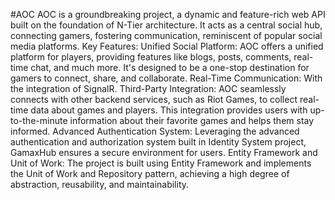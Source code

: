 #AOC
AOC is a groundbreaking project, a dynamic and feature-rich web API built on the foundation of 
N-Tier architecture. It acts as a central social hub, connecting gamers, fostering communication, reminiscent of popular social media platforms.
Key Features:
Unified Social Platform: AOC offers a unified platform for players, providing features like blogs, posts, comments, real-time chat, and much more. It's designed to be a one-stop destination for gamers 
to connect, share, and collaborate.
Real-Time Communication: With the integration of SignalR.
Third-Party Integration: AOC seamlessly connects with other backend services, such as Riot Games, to collect real-time data about games and players. This integration provides users with up-to-the-minute information about their favorite games and helps them stay informed.
Advanced Authentication System: Leveraging the advanced authentication and authorization system 
built in Identity System project, GamaxHub ensures a secure environment for users. 
Entity Framework and Unit of Work: The project is built using Entity Framework and implements the 
Unit of Work and Repository pattern, achieving a high degree of abstraction, reusability, and maintainability.

